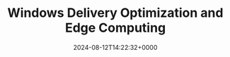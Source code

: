 ---
title: "Windows Delivery Optimization and Edge Computing"
description: "Do you know what the 'Delivery Optimization' feature in Windows Update does? You might be surprised to learn that 'Delivery Optimization' is actually a form of edge computing."
image: "images/post/2024/08/image-11.png"
date: "2024-08-12T14:22:32+0000"
categories: ["Resources"]
tags: ["Delivery Optimization", "Edge Computing", "PCDN"]
type: "regular" # available types: [featured/regular]
draft: false
sitemapExclude: false
---